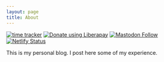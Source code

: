 ```yaml
---
layout: page
title: About
---
```


[![time tracker](https://wakatime.com/badge/github/AmanAjayVarma/amanajayvarma.github.io.svg)](https://wakatime.com/badge/github/AmanAjayVarma/amanajayvarma.github.io)
<a href="https://liberapay.com/amanajayvarma/donate"><img alt="Donate using Liberapay" src="http://img.shields.io/liberapay/goal/amanajayvarma.svg?logo=liberapay"></a>
[![Mastodon Follow](https://img.shields.io/mastodon/follow/189355?domain=https%3A%2F%2Ffosstodon.org%2F&style=social)](https://fosstodon.org/web/accounts/189355)
[![Netlify Status](https://api.netlify.com/api/v1/badges/59ae4146-b739-44ee-b9d2-11dc9b2da50b/deploy-status)](https://app.netlify.com/sites/musing-meitner-c46f79/deploys)

This is my personal blog.
I post here some of my experience.

